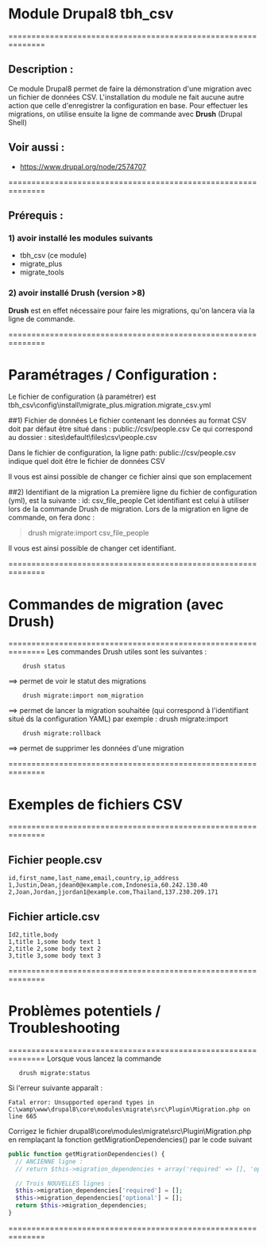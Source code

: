 # Module Drupal8 tbh_csv
==============================================================
## Description :
Ce module Drupal8 permet de faire la démonstration d'une migration avec un fichier de données CSV.
L'installation du module ne fait aucune autre action que celle d'enregistrer la configuration en base.
Pour effectuer les migrations, on utilise ensuite la ligne de commande avec __Drush__ (Drupal Shell)

## Voir aussi :
 - https://www.drupal.org/node/2574707

==============================================================
## Prérequis :
### 1) avoir installé les modules suivants
   - tbh_csv (ce module)
   - migrate_plus
   - migrate_tools

### 2) avoir installé Drush (version >8)
__Drush__ est en effet nécessaire pour faire les migrations, qu'on lancera via la ligne de commande.

==============================================================
# Paramétrages / Configuration :
Le fichier de configuration (à paramétrer) est
  tbh_csv\config\install\migrate_plus.migration.migrate_csv.yml

##1) Fichier de données
Le fichier contenant les données au format CSV doit par défaut être situé dans :
  public://csv/people.csv
Ce qui correspond au dossier :
  sites\default\files\csv\people.csv

Dans le fichier de configuration, la ligne
  path: public://csv/people.csv
indique quel doit être le fichier de données CSV

Il vous est ainsi possible de changer ce fichier ainsi que son emplacement

##2) Identifiant de la migration
La première ligne du fichier de configuration (yml), est la suivante :
id: csv_file_people
Cet identifiant est celui à utiliser lors de la commande Drush de migration.
Lors de la migration en ligne de commande, on fera donc :
> drush migrate:import csv_file_people

Il vous est ainsi possible de changer cet identifiant.

==============================================================
# Commandes de migration (avec Drush)
==============================================================
Les commandes Drush utiles sont les suivantes :
```shell
    drush status
```
==> permet de voir le statut des migrations

```shell
    drush migrate:import nom_migration
```
==> permet de lancer la migration souhaitée (qui correspond à l'identifiant situé ds la configuration YAML)
par exemple : drush migrate:import
```shell
    drush migrate:rollback
```
==> permet de supprimer les données d'une migration

==============================================================
# Exemples de fichiers CSV
==============================================================
## Fichier people.csv
```csv
id,first_name,last_name,email,country,ip_address
1,Justin,Dean,jdean0@example.com,Indonesia,60.242.130.40
2,Joan,Jordan,jjordan1@example.com,Thailand,137.230.209.171
```
## Fichier article.csv
```csv
Id2,title,body
1,title 1,some body text 1
2,title 2,some body text 2
3,title 3,some body text 3
```
==============================================================
# Problèmes potentiels / Troubleshooting
==============================================================
Lorsque vous lancez la commande
```shell
   drush migrate:status
```
Si l'erreur suivante apparaît :
```shell
Fatal error: Unsupported operand types in C:\wamp\www\drupal8\core\modules\migrate\src\Plugin\Migration.php on line 665
```
Corrigez le fichier drupal8\core\modules\migrate\src\Plugin\Migration.php
en remplaçant la fonction getMigrationDependencies() par le code suivant

```php
public function getMigrationDependencies() {
  // ANCIENNE ligne :
  // return $this->migration_dependencies + array('required' => [], 'optional' => []);

  // Trois NOUVELLES lignes :
  $this->migration_dependencies['required'] = [];
  $this->migration_dependencies['optional'] = [];
  return $this->migration_dependencies;
}
```

==============================================================
